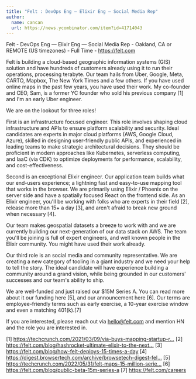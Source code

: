 ```yaml
---
title: "Felt : DevOps Eng — Elixir Eng — Social Media Rep"
author:
  name: cancan
  url: https://news.ycombinator.com/item?id=41714043
---
```

Felt - DevOps Eng — Elixir Eng — Social Media Rep - Oakland, CA or REMOTE (US timezones) - Full Time - <a href="https:&#x2F;&#x2F;felt.com" rel="nofollow">https:&#x2F;&#x2F;felt.com</a>

Felt is building a cloud-based geographic information systems (GIS) solution and have hundreds of customers already using it to run their operations, processing terabyte. Our team hails from Uber, Google, Meta, CARTO, Mapbox, The New York Times and a few others. If you have used online maps in the past few years, you have used their work. My co-founder and CEO, Sam, is a former YC founder who sold his previous company [1] and I&#x27;m an early Uber engineer.

We are on the lookout for three roles!

First is an infrastructure focused engineer. This role involves shaping cloud infrastructure and APIs to ensure platform scalability and security. Ideal candidates are experts in major cloud platforms (AWS, Google Cloud, Azure), skilled in designing user-friendly public APIs, and experienced in leading teams to make strategic architectural decisions. They should be proficient in modern approaches like Kubernetes, serverless computing, and IaaC (via CDK) to optimize deployments for performance, scalability, and cost-effectiveness.

Second is an exceptional Elixir engineer. Our application team builds what our end-users experience; a lightning fast and easy-to-use mapping tool that works in the browser. We are primarily using Elixir &#x2F; Phoenix on the server side and have a spatially focused React on the frontend side. As an Elixir engineer, you&#x27;ll be working with folks who are experts in their field [2], release more than 15+ a day [3], and aren&#x27;t afraid to break new ground when necessary [4].

Our team makes geospatial datasets a breeze to work with and we are currently building our next-generation of our data stack on AWS. The team you&#x27;ll be joining is full of expert engineers, and well known people in the Elixir community. You might have used their work already.

Our third role is an social media and community representative. We are creating a new category of tooling in a giant industry and we need your help to tell the story. The ideal candidate will have experience building a community around a grand vision, while being grounded in our customers&#x27; successes and our team&#x27;s ability to ship.

We are well-funded and just raised our $15M Series A. You can read more about it our funding here [5], and our announcement here [6]. Our terms are employee-friendly terms such as early exercise, a 10-year exercise window and even a matching 401(k).[7]

If you are interested, please reach out via hello@felt.com and mention HN and the role you are interested in.

[1] <a href="https:&#x2F;&#x2F;techcrunch.com&#x2F;2021&#x2F;03&#x2F;09&#x2F;via-buys-mapping-startup-remix-for-100-million&#x2F;" rel="nofollow">https:&#x2F;&#x2F;techcrunch.com&#x2F;2021&#x2F;03&#x2F;09&#x2F;via-buys-mapping-startup-r...</a>
[2] <a href="https:&#x2F;&#x2F;felt.com&#x2F;blog&#x2F;hashrocket-ultimate-elixir-to-the-next-level" rel="nofollow">https:&#x2F;&#x2F;felt.com&#x2F;blog&#x2F;hashrocket-ultimate-elixir-to-the-next...</a>
[3] <a href="https:&#x2F;&#x2F;felt.com&#x2F;blog&#x2F;how-felt-deploys-15-times-a-day" rel="nofollow">https:&#x2F;&#x2F;felt.com&#x2F;blog&#x2F;how-felt-deploys-15-times-a-day</a>
[4] <a href="https:&#x2F;&#x2F;digest.browsertech.com&#x2F;archive&#x2F;browsetech-digest-felt-is-making-browsers-make&#x2F;" rel="nofollow">https:&#x2F;&#x2F;digest.browsertech.com&#x2F;archive&#x2F;browsetech-digest-fel...</a>
[5] <a href="https:&#x2F;&#x2F;techcrunch.com&#x2F;2022&#x2F;05&#x2F;31&#x2F;felt-maps-15-million-series-a&#x2F;" rel="nofollow">https:&#x2F;&#x2F;techcrunch.com&#x2F;2022&#x2F;05&#x2F;31&#x2F;felt-maps-15-million-serie...</a>
[6] <a href="https:&#x2F;&#x2F;felt.com&#x2F;blog&#x2F;public-beta-15m-series-a" rel="nofollow">https:&#x2F;&#x2F;felt.com&#x2F;blog&#x2F;public-beta-15m-series-a</a>
[7] <a href="https:&#x2F;&#x2F;felt.com&#x2F;careers" rel="nofollow">https:&#x2F;&#x2F;felt.com&#x2F;careers</a>
<JobApplication />

